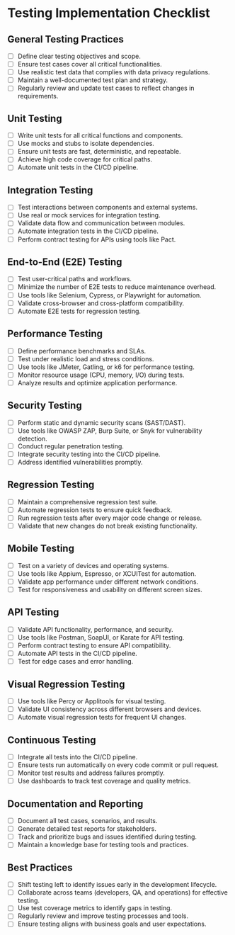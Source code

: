 # Testing Implementation Checklist

## General Testing Practices

- [ ] Define clear testing objectives and scope.
- [ ] Ensure test cases cover all critical functionalities.
- [ ] Use realistic test data that complies with data privacy regulations.
- [ ] Maintain a well-documented test plan and strategy.
- [ ] Regularly review and update test cases to reflect changes in requirements.

## Unit Testing

- [ ] Write unit tests for all critical functions and components.
- [ ] Use mocks and stubs to isolate dependencies.
- [ ] Ensure unit tests are fast, deterministic, and repeatable.
- [ ] Achieve high code coverage for critical paths.
- [ ] Automate unit tests in the CI/CD pipeline.

## Integration Testing

- [ ] Test interactions between components and external systems.
- [ ] Use real or mock services for integration testing.
- [ ] Validate data flow and communication between modules.
- [ ] Automate integration tests in the CI/CD pipeline.
- [ ] Perform contract testing for APIs using tools like Pact.

## End-to-End (E2E) Testing

- [ ] Test user-critical paths and workflows.
- [ ] Minimize the number of E2E tests to reduce maintenance overhead.
- [ ] Use tools like Selenium, Cypress, or Playwright for automation.
- [ ] Validate cross-browser and cross-platform compatibility.
- [ ] Automate E2E tests for regression testing.

## Performance Testing

- [ ] Define performance benchmarks and SLAs.
- [ ] Test under realistic load and stress conditions.
- [ ] Use tools like JMeter, Gatling, or k6 for performance testing.
- [ ] Monitor resource usage (CPU, memory, I/O) during tests.
- [ ] Analyze results and optimize application performance.

## Security Testing

- [ ] Perform static and dynamic security scans (SAST/DAST).
- [ ] Use tools like OWASP ZAP, Burp Suite, or Snyk for vulnerability detection.
- [ ] Conduct regular penetration testing.
- [ ] Integrate security testing into the CI/CD pipeline.
- [ ] Address identified vulnerabilities promptly.

## Regression Testing

- [ ] Maintain a comprehensive regression test suite.
- [ ] Automate regression tests to ensure quick feedback.
- [ ] Run regression tests after every major code change or release.
- [ ] Validate that new changes do not break existing functionality.

## Mobile Testing

- [ ] Test on a variety of devices and operating systems.
- [ ] Use tools like Appium, Espresso, or XCUITest for automation.
- [ ] Validate app performance under different network conditions.
- [ ] Test for responsiveness and usability on different screen sizes.

## API Testing

- [ ] Validate API functionality, performance, and security.
- [ ] Use tools like Postman, SoapUI, or Karate for API testing.
- [ ] Perform contract testing to ensure API compatibility.
- [ ] Automate API tests in the CI/CD pipeline.
- [ ] Test for edge cases and error handling.

## Visual Regression Testing

- [ ] Use tools like Percy or Applitools for visual testing.
- [ ] Validate UI consistency across different browsers and devices.
- [ ] Automate visual regression tests for frequent UI changes.

## Continuous Testing

- [ ] Integrate all tests into the CI/CD pipeline.
- [ ] Ensure tests run automatically on every code commit or pull request.
- [ ] Monitor test results and address failures promptly.
- [ ] Use dashboards to track test coverage and quality metrics.

## Documentation and Reporting

- [ ] Document all test cases, scenarios, and results.
- [ ] Generate detailed test reports for stakeholders.
- [ ] Track and prioritize bugs and issues identified during testing.
- [ ] Maintain a knowledge base for testing tools and practices.

## Best Practices

- [ ] Shift testing left to identify issues early in the development lifecycle.
- [ ] Collaborate across teams (developers, QA, and operations) for effective testing.
- [ ] Use test coverage metrics to identify gaps in testing.
- [ ] Regularly review and improve testing processes and tools.
- [ ] Ensure testing aligns with business goals and user expectations.
